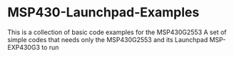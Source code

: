 # MSP430-Launchpad-Examples
This is a collection of basic code examples for the MSP430G2553
A set of simple codes that needs only the MSP430G2553 and its Launchpad MSP-EXP430G3 to run